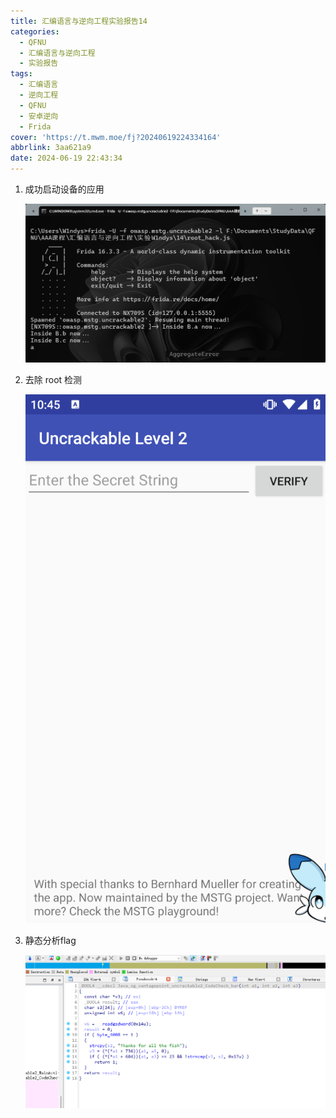 ```yaml
---
title: 汇编语言与逆向工程实验报告14
categories:
  - QFNU
  - 汇编语言与逆向工程
  - 实验报告
tags:
  - 汇编语言
  - 逆向工程
  - QFNU
  - 安卓逆向
  - Frida
cover: 'https://t.mwm.moe/fj?20240619224334164'
abbrlink: 3aa621a9
date: 2024-06-19 22:43:34
---
```


1. 成功启动设备的应用

   ![image-20240619224447669](../img/Reverse-project/14/image-20240619224447669.png)

2. 去除 root 检测

   ![image-20240619224545727](../img/Reverse-project/14/image-20240619224545727.png)

3. 静态分析flag

   ![image-20240619224648597](../img/Reverse-project/14/image-20240619224648597.png)
